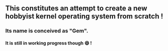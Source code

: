 ## This constitutes an attempt to create a new hobbyist kernel operating system from scratch !


### Its name is conceived as "Gem".

#### It is still in working progress though :smile:	!
